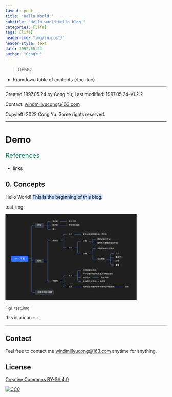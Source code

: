 ```yaml
---
layout: post
title: "Hello World!"
subtitle: "Hello world!Hello blog!"
categories: [life]
tags: [life]
header-img: "img/in-post/"
header-style: text
date: 1997.05.24
author: "CongYu"
---
```


>  DEMO

* Kramdown table of contents
{:toc .toc}

----

Created 1997.05.24 by Cong Yu; Last modified: 1997.05.24-v1.2.2

Contact: [windmillyucong@163.com](mailto:windmillyucong@163.com)

Copyleft! 2022 Cong Yu. Some rights reserved.

----

# Demo

<p style="font-size:20px;color:#176;text-align:left;">References</p> 

- links

## 0. Concepts

Hello World! <mark style="background: #ADCCFFA6;">This is the beginning of this blog.</mark>



test_img:

<img src="/img/in-post/post-cpp/cpp_thread_1.png" alt="img" style="zoom:40%;" align='center' text ="cpp_thread_1.png"/>

<small class="img-hint">Fig1. test_img</small>



this is a icon ::::


------


## Contact

Feel free to contact me [windmillyucong@163.com](mailto:windmillyucong@163.com) anytime for anything.


## License

[Creative Commons BY-SA 4.0](http://creativecommons.org/licenses/by-sa/4.0/)

[![CC0](http://i.creativecommons.org/p/zero/1.0/88x31.png)](http://creativecommons.org/publicdomain/zero/1.0/)



